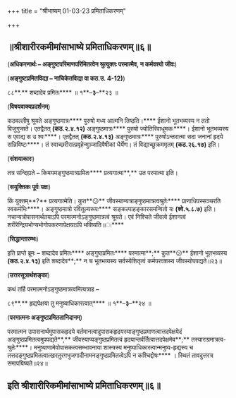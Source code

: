 +++
title = "श्रीभाष्यम् 01-03-23 प्रमिताधिकरणम्"

+++


## ॥श्रीशारीरकमीमांसाभाष्ये प्रमिताधिकरणम्॥६॥

(**अधिकरणार्थः – अङ्गुष्टपरिमाणपरिमितत्वेन श्रुत्युक्तः परमात्मैव, न कर्मवश्यो जीवः**)

(**अङ्गुष्टप्रमितविद्या – नाचिकेतविद्या वा कठ.उ. 4-12)**)

८८**.** शब्दादेव प्रमितः**** ॥ १**–**३**–**२३ ॥

(**विषयवाक्यप्रदर्शनम्**)

कठवल्लीषु श्रूयते अङ्गुष्ठमात्रः**** पुरुषो मध्य आत्मनि तिष्ठति।**** ईशानो भूतभव्यस्य न ततो विजुगुप्सते। एतद्वैतत् **(**कठ**.**२**.**४**.**१२**)** अङ्गुष्ठमात्रः**** पुरुषो ज्योतिरिवाधूमकः****। ईशानो भूतभव्यस्य स एवाद्य स उ श्वः****। एतद्वैतत् **(**कठ**.**२**.**४**.**१३**)** अङ्गुष्ठमात्रः**** पुरुषोऽन्तरात्मा सदा जनानां हृदये सन्निविष्टः****। तं स्वाच्छरीरात्प्रवृहेन्मुञ्जादिवैषीकां धैर्येण। तं विद्याच्छुक्रममृतम् **(**कठ**.**२६**.**१७**)** इति।

(**संशयाकारः**)

तत्र सन्दिह्यते **–** किमयमङ्गुष्ठमात्रप्रमितः**** प्रत्यगात्मा**,** उत परमात्मा इति।

(**सयुक्तिकः पूर्वः पक्षः**)

किं युक्तम्**?** प्रत्यगात्मेति। कुत**😕** जीवस्यान्यत्राङ्गुष्ठमात्रत्वश्रुतेः**** प्राणाधिपस्सञ्चरति स्वकर्मभिः****। अङ्गुष्ठमात्रो रवितुल्यरूपः**** सङ्कल्पाहङ्कारसमन्वितो यः **(**श्वे**.**५**.**८**.**७**)** इति। नचान्यत्रोपासनार्थतयाऽपि परमात्मनोऽङ्गुष्ठमात्रत्वं श्रूयते। एवं निश्चिते जीवत्वे ईशानत्वं शरीरेन्द्रियभोग्यभोगोपकरणापेक्षयाऽपि भविष्यति॥ः****

(**सिद्धान्तारम्भः**)

इति प्राप्ते ब्रूमः **–** शब्दादेव प्रमितः**** अङ्गुष्ठप्रमितः**** परमात्मा**;** कुत**😕** ईशानो भूतभव्यस्य **(**कठ**.**२**.**४**.**१३**)** इति शब्दादेव**;** न च भूतभव्यस्य सर्वस्येशितृत्वं कर्मपरवशस्य जीवस्योपपद्यते॥२३॥

(**उत्तरसूत्रार्थशङ्का**)

कथं तर्हि परमात्मनोऽङ्गुष्ठमात्रत्वमित्यत्राह **–**

८९**.** हृद्यपेक्षया तु मनुष्याधिकारत्वात्**** ॥ १**–**३**–**२४ ॥

(**परमात्मनः अङ्गुष्टप्रमिततानिदानम्**)

परमात्मन उपासनार्थमुपासकहृदये वर्तमानत्वादुपासकहृदयस्याङ्गुष्ठप्रमाणत्वात्तदपेक्षयेदं अङ्गुष्ठप्रमितत्वमुपपद्यते**,** जीवस्याप्यङ्गुष्ठप्रमितत्वं हृदयान्तर्वर्तित्वात्तदपेक्षमेव**;** तस्याराग्रमात्रत्व-श्रुतेः****। मनुष्याणामेवोपासकत्वसम्भावनाया शास्त्रस्य मनुष्याधिकारत्वान्मनुष्य-हृद्यस्य च तत्तदङ्गुष्ठप्रमितत्वात्खरतुरगभुजगादीनामनङ्गुष्ठप्रमितत्वेऽपि न कश्चिद्दोषः**** । स्थितं तावदुत्तरत्र समापयिष्यते॥२४॥

## इति श्रीशारीरिकमीमांसाभाष्ये प्रमिताधिकरणम्॥६॥


